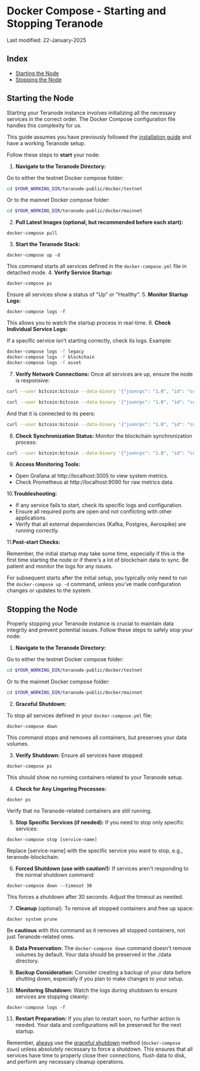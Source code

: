 # Docker Compose - Starting and Stopping Teranode

Last modified: 22-January-2025

## Index

- [Starting the Node](#starting-the-node)
- [Stopping the Node](#stopping-the-node)

## Starting the Node

Starting your Teranode instance involves initializing all the necessary services in the correct order. The Docker Compose configuration file handles this complexity for us.

This guide assumes you have previously followed the [installation guide](./minersHowToInstallation.md) and have a working Teranode setup.

Follow these steps to **start** your node:

1. **Navigate to the Teranode Directory:**

Go to either the testnet Docker compose folder:

```bash
cd $YOUR_WORKING_DIR/teranode-public/docker/testnet
```

Or to the mainnet Docker compose folder:

```bash
cd $YOUR_WORKING_DIR/teranode-public/docker/mainnet
```
2. **Pull Latest Images **(optional, but recommended before each start)**:**

```
docker-compose pull
```
3. **Start the Teranode Stack:**

```
docker-compose up -d
```

This command starts all services defined in the `docker-compose.yml` file in detached mode.
4. **Verify Service Startup:**

```
docker-compose ps
```

Ensure all services show a status of "Up" or "Healthy".
5. **Monitor Startup Logs:**

```
docker-compose logs -f
```

This allows you to watch the startup process in real-time.
6. **Check Individual Service Logs:**

If a specific service isn't starting correctly, check its logs. Example:

```bash
docker-compose logs -f legacy
docker-compose logs -f blockchain
docker-compose logs -f asset
```
7. **Verify Network Connections:**
Once all services are up, ensure the node is responsive:

```bash
curl --user bitcoin:bitcoin --data-binary '{"jsonrpc": "1.0", "id": "curltest", "method": "version", "params": []}' -H 'content-type: text/plain;' http://127.0.0.1:9292/
```


```bash
curl --user bitcoin:bitcoin --data-binary '{"jsonrpc": "1.0", "id": "curltest", "method": "getinfo", "params": []}' -H 'content-type: text/plain;' http://127.0.0.1:9292/
```

And that it is connected to its peers:


```bash
curl --user bitcoin:bitcoin --data-binary '{"jsonrpc": "1.0", "id": "curltest", "method": "getpeerinfo", "params": []}' -H 'content-type: text/plain;' http://127.0.0.1:9292/
```
8. **Check Synchronization Status:**
Monitor the blockchain synchronization process:

```bash
curl --user bitcoin:bitcoin --data-binary '{"jsonrpc": "1.0", "id": "curltest", "method": "getblockchaininfo", "params": []}' -H 'content-type: text/plain;' http://127.0.0.1:9292/
```
9. **Access Monitoring Tools:**

- Open Grafana at http://localhost:3005 to view system metrics.
- Check Prometheus at http://localhost:9090 for raw metrics data.


10.**Troubleshooting:**

- If any service fails to start, check its specific logs and configuration.
- Ensure all required ports are open and not conflicting with other applications.
- Verify that all external dependencies (Kafka, Postgres, Aerospike) are running correctly.

11.**Post-start Checks:**

Remember, the initial startup may take some time, especially if this is the first time starting the node or if there's a lot of blockchain data to sync. Be patient and monitor the logs for any issues.

For subsequent starts after the initial setup, you typically only need to run the `docker-compose up -d` command, unless you've made configuration changes or updates to the system.


## Stopping the Node

Properly stopping your Teranode instance is crucial to maintain data integrity and prevent potential issues. Follow these steps to safely stop your node:

1. **Navigate to the Teranode Directory:**

Go to either the testnet Docker compose folder:

```bash
cd $YOUR_WORKING_DIR/teranode-public/docker/testnet
```

Or to the mainnet Docker compose folder:

```bash
cd $YOUR_WORKING_DIR/teranode-public/docker/mainnet
```

2. **Graceful Shutdown:**

To stop all services defined in your `docker-compose.yml` file:

```
docker-compose down
```
This command stops and removes all containers, but preserves your data volumes.

3. **Verify Shutdown:**
Ensure all services have stopped:

```
docker-compose ps
```
This should show no running containers related to your Teranode setup.

4. **Check for Any Lingering Processes:**

```
docker ps
```
Verify that no Teranode-related containers are still running.

5. **Stop Specific Services (if needed):**
If you need to stop only specific services:

```
docker-compose stop [service-name]
```
Replace [service-name] with the specific service you want to stop, e.g., teranode-blockchain.

6. **Forced Shutdown (use with caution!):**
If services aren't responding to the normal shutdown command:

```
docker-compose down --timeout 30
```
This forces a shutdown after 30 seconds. Adjust the timeout as needed.

7. **Cleanup** (optional):
To remove all stopped containers and free up space:

```
docker system prune
```
Be **cautious** with this command as it removes all stopped containers, not just Teranode-related ones.

8. **Data Preservation:**
The `docker-compose down` command doesn't remove volumes by default. Your data should be preserved in the ./data directory.

9. **Backup Consideration:**
Consider creating a backup of your data before shutting down, especially if you plan to make changes to your setup.

10. **Monitoring Shutdown:**
Watch the logs during shutdown to ensure services are stopping cleanly:

```
docker-compose logs -f
```

11. **Restart Preparation:**
If you plan to restart soon, no further action is needed. Your data and configurations will be preserved for the next startup.



Remember, <u>always</u> use the <u>graceful shutdown</u> method (`docker-compose down`) unless absolutely necessary to force a shutdown. This ensures that all services have time to properly close their connections, flush data to disk, and perform any necessary cleanup operations.
